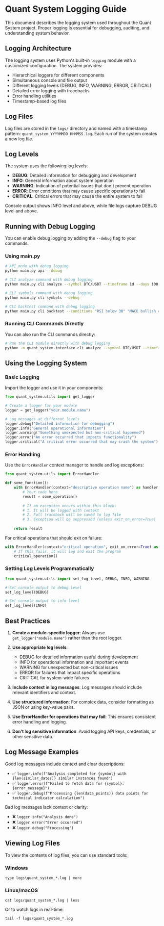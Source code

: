 # Quant System Logging Guide

This document describes the logging system used throughout the Quant System project. Proper logging is essential for debugging, auditing, and understanding system behavior.

## Logging Architecture

The logging system uses Python's built-in `logging` module with a customized configuration. The system provides:

- Hierarchical loggers for different components
- Simultaneous console and file output
- Different logging levels (DEBUG, INFO, WARNING, ERROR, CRITICAL)
- Detailed error logging with tracebacks
- Error handling utilities
- Timestamp-based log files

## Log Files

Log files are stored in the `logs/` directory and named with a timestamp pattern: `quant_system_YYYYMMDD_HHMMSS.log`. Each run of the system creates a new log file.

## Log Levels

The system uses the following log levels:

- **DEBUG**: Detailed information for debugging and development
- **INFO**: General information about system operation
- **WARNING**: Indication of potential issues that don't prevent operation
- **ERROR**: Error conditions that may cause specific operations to fail
- **CRITICAL**: Critical errors that may cause the entire system to fail

Console output shows INFO level and above, while file logs capture DEBUG level and above.

## Running with Debug Logging

You can enable debug logging by adding the `--debug` flag to your commands:

### Using main.py

```bash
# API mode with debug logging
python main.py api --debug

# CLI analyze command with debug logging
python main.py cli analyze --symbol BTC/USDT --timeframe 1d --days 100 --debug

# CLI symbols command with debug logging
python main.py cli symbols --debug

# CLI backtest command with debug logging
python main.py cli backtest --conditions "RSI below 30" "MACD bullish crossover" --symbol ETH/USDT --debug
```

### Running CLI Commands Directly

You can also run the CLI commands directly:

```bash
# Run the CLI module directly with debug logging
python -m quant_system.interface.cli analyze --symbol BTC/USDT --timeframe 1d --days 100 --debug
```

## Using the Logging System

### Basic Logging

Import the logger and use it in your components:

```python
from quant_system.utils import get_logger

# Create a logger for your module
logger = get_logger("your.module.name")

# Log messages at different levels
logger.debug("Detailed information for debugging")
logger.info("General operational information")
logger.warning("Something unexpected but non-critical happened")
logger.error("An error occurred that impacts functionality")
logger.critical("A critical error occurred that may crash the system")
```

### Error Handling

Use the `ErrorHandler` context manager to handle and log exceptions:

```python
from quant_system.utils import ErrorHandler

def some_function():
    with ErrorHandler(context="descriptive operation name") as handler:
        # Your code here
        result = some_operation()
        
        # If an exception occurs within this block:
        # 1. It will be logged with context
        # 2. Full traceback will be saved to log file
        # 3. Exception will be suppressed (unless exit_on_error=True)
        
    return result
```

For critical operations that should exit on failure:

```python
with ErrorHandler(context="critical operation", exit_on_error=True) as handler:
    # If this fails, it will log and exit the program
    critical_operation()
```

### Setting Log Levels Programmatically

```python
from quant_system.utils import set_log_level, DEBUG, INFO, WARNING

# Set console output to debug level
set_log_level(DEBUG)

# Set console output to info level
set_log_level(INFO)
```

## Best Practices

1. **Create a module-specific logger**: Always use `get_logger("module.name")` rather than the root logger.

2. **Use appropriate log levels**: 
   - DEBUG for detailed information useful during development
   - INFO for operational information and important events
   - WARNING for unexpected but non-critical issues
   - ERROR for failures that impact specific operations
   - CRITICAL for system-wide failures

3. **Include context in log messages**: Log messages should include relevant identifiers and context.

4. **Use structured information**: For complex data, consider formatting as JSON or using key-value pairs.

5. **Use ErrorHandler for operations that may fail**: This ensures consistent error handling and logging.

6. **Don't log sensitive information**: Avoid logging API keys, credentials, or other sensitive data.

## Log Message Examples

Good log messages include context and clear descriptions:

- ✅ `logger.info(f"Analysis completed for {symbol} with {len(similar_dates)} similar instances found")`
- ✅ `logger.error(f"Failed to fetch data for {symbol}: {error_message}")`
- ✅ `logger.debug(f"Processing {len(data_points)} data points for technical indicator calculation")`

Bad log messages lack context or clarity:

- ❌ `logger.info("Analysis done")`
- ❌ `logger.error("Error occurred")`
- ❌ `logger.debug("Processing")`

## Viewing Log Files

To view the contents of log files, you can use standard tools:

### Windows

```
type logs\quant_system_*.log | more
```

### Linux/macOS

```
cat logs/quant_system_*.log | less
```

Or to watch logs in real-time:

```
tail -f logs/quant_system_*.log
``` 